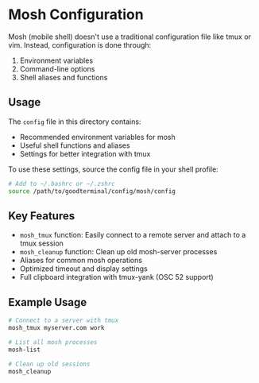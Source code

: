 # Mosh Configuration

Mosh (mobile shell) doesn't use a traditional configuration file like tmux or vim. Instead, configuration is done through:

1. Environment variables
2. Command-line options
3. Shell aliases and functions

## Usage

The `config` file in this directory contains:
- Recommended environment variables for mosh
- Useful shell functions and aliases
- Settings for better integration with tmux

To use these settings, source the config file in your shell profile:

```bash
# Add to ~/.bashrc or ~/.zshrc
source /path/to/goodterminal/config/mosh/config
```

## Key Features

- `mosh_tmux` function: Easily connect to a remote server and attach to a tmux session
- `mosh_cleanup` function: Clean up old mosh-server processes
- Aliases for common mosh operations
- Optimized timeout and display settings
- Full clipboard integration with tmux-yank (OSC 52 support)

## Example Usage

```bash
# Connect to a server with tmux
mosh_tmux myserver.com work

# List all mosh processes
mosh-list

# Clean up old sessions
mosh_cleanup
```
